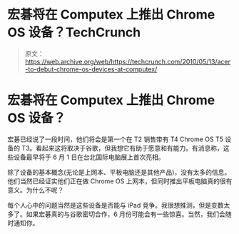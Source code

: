 # 宏碁将在 Computex 上推出 Chrome OS 设备？TechCrunch

> 原文：<https://web.archive.org/web/https://techcrunch.com/2010/05/13/acer-to-debut-chrome-os-devices-at-computex/>

# 宏碁将在 Computex 上推出 Chrome OS 设备？

宏碁已经说了一段时间，他们将会是第一个在 T2 销售带有 T4 Chrome OS T5 设备的 T3。看起来这将取决于谷歌，但我想它有助于愿意和有能力。有消息称，这些设备最早将于 6 月 1 日在台北国际电脑展上首次亮相。

除了设备的基本概念(无论是上网本、平板电脑还是其他产品)，没有太多的信息。他们当然已经证实他们正在做 Chrome OS 上网本，但同时推出平板电脑真的很有意义。为什么不呢？

每个人心中的问题当然是这些设备是否能与 iPad 竞争。我很想推测，但是变数太多了。如果宏碁真的与谷歌密切合作，6 月份可能会有一些惊喜。当然，我们会随时通知你。